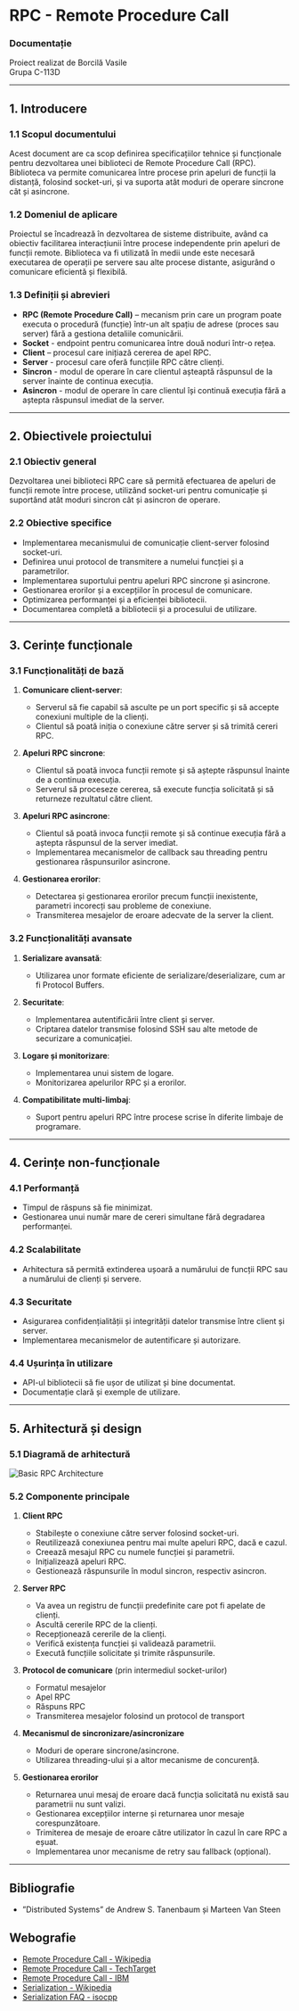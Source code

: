 # RPC - Remote Procedure Call

### Documentație

Proiect realizat de Borcilă Vasile  
Grupa C-113D

---

## 1. Introducere

### 1.1 Scopul documentului

Acest document are ca scop definirea specificațiilor tehnice și funcționale pentru dezvoltarea unei biblioteci de Remote Procedure Call (RPC). Biblioteca va permite comunicarea între procese prin apeluri de funcții la distanță, folosind socket-uri, și va suporta atât moduri de operare sincrone cât și asincrone.

### 1.2 Domeniul de aplicare

Proiectul se încadrează în dezvoltarea de sisteme distribuite, având ca obiectiv facilitarea interacțiunii între procese independente prin apeluri de funcții remote. Biblioteca va fi utilizată în medii unde este necesară executarea de operații pe servere sau alte procese distante, asigurând o comunicare eficientă și flexibilă.

### 1.3 Definiții și abrevieri

- **RPC (Remote Procedure Call)** – mecanism prin care un program poate executa o procedură (funcție) într-un alt spațiu de adrese (proces sau server) fără a gestiona detaliile comunicării.
- **Socket** - endpoint pentru comunicarea între două noduri într-o rețea.
- **Client** – procesul care inițiază cererea de apel RPC.
- **Server** - procesul care oferă funcțiile RPC către clienți.
- **Sincron** - modul de operare în care clientul așteaptă răspunsul de la server înainte de continua execuția.
- **Asincron** - modul de operare în care clientul își continuă execuția fără a aștepta răspunsul imediat de la server.

---

## 2. Obiectivele proiectului

### 2.1 Obiectiv general

Dezvoltarea unei biblioteci RPC care să permită efectuarea de apeluri de funcții remote între procese, utilizând socket-uri pentru comunicație și suportând atât moduri sincron cât și asincron de operare.

### 2.2 Obiective specifice

- Implementarea mecanismului de comunicație client-server folosind socket-uri.
- Definirea unui protocol de transmitere a numelui funcției și a parametrilor.
- Implementarea suportului pentru apeluri RPC sincrone și asincrone.
- Gestionarea erorilor și a excepțiilor în procesul de comunicare.
- Optimizarea performanței și a eficienței bibliotecii.
- Documentarea completă a bibliotecii și a procesului de utilizare.

---

## 3. Cerințe funcționale

### 3.1 Funcționalități de bază

1. **Comunicare client-server**:
    - Serverul să fie capabil să asculte pe un port specific și să accepte conexiuni multiple de la clienți.
    - Clientul să poată iniția o conexiune către server și să trimită cereri RPC.

2. **Apeluri RPC sincrone**:
    - Clientul să poată invoca funcții remote și să aștepte răspunsul înainte de a continua execuția.
    - Serverul să proceseze cererea, să execute funcția solicitată și să returneze rezultatul către client.

3. **Apeluri RPC asincrone**:
    - Clientul să poată invoca funcții remote și să continue execuția fără a aștepta răspunsul de la server imediat.
    - Implementarea mecanismelor de callback sau threading pentru gestionarea răspunsurilor asincrone.

4. **Gestionarea erorilor**:
    - Detectarea și gestionarea erorilor precum funcții inexistente, parametri incorecți sau probleme de conexiune.
    - Transmiterea mesajelor de eroare adecvate de la server la client.

### 3.2 Funcționalități avansate

1. **Serializare avansată**:
    - Utilizarea unor formate eficiente de serializare/deserializare, cum ar fi Protocol Buffers.

2. **Securitate**:
    - Implementarea autentificării între client și server.
    - Criptarea datelor transmise folosind SSH sau alte metode de securizare a comunicației.

3. **Logare și monitorizare**:
    - Implementarea unui sistem de logare.
    - Monitorizarea apelurilor RPC și a erorilor.

4. **Compatibilitate multi-limbaj**:
    - Suport pentru apeluri RPC între procese scrise în diferite limbaje de programare.

---

## 4. Cerințe non-funcționale

### 4.1 Performanță

- Timpul de răspuns să fie minimizat.
- Gestionarea unui număr mare de cereri simultane fără degradarea performanței.

### 4.2 Scalabilitate

- Arhitectura să permită extinderea ușoară a numărului de funcții RPC sau a numărului de clienți și servere.

### 4.3 Securitate

- Asigurarea confidențialității și integrității datelor transmise între client și server.
- Implementarea mecanismelor de autentificare și autorizare.

### 4.4 Ușurința în utilizare

- API-ul bibliotecii să fie ușor de utilizat și bine documentat.
- Documentație clară și exemple de utilizare.

---

## 5. Arhitectură și design

### 5.1 Diagramă de arhitectură

![Basic RPC Architecture](./images/rpc_architecture.png)


### 5.2 Componente principale

1. **Client RPC**
    - Stabilește o conexiune către server folosind socket-uri.
    - Reutilizează conexiunea pentru mai multe apeluri RPC, dacă e cazul.
    - Creează mesajul RPC cu numele funcției și parametrii.
    - Inițializează apeluri RPC.
    - Gestionează răspunsurile în modul sincron, respectiv asincron.

2. **Server RPC**
    - Va avea un registru de funcții predefinite care pot fi apelate de clienți.
    - Ascultă cererile RPC de la clienți.
    - Recepționează cererile de la clienți.
    - Verifică existența funcției și validează parametrii.
    - Execută funcțiile solicitate și trimite răspunsurile.

3. **Protocol de comunicare** (prin intermediul socket-urilor)
    - Formatul mesajelor
    - Apel RPC
    - Răspuns RPC
    - Transmiterea mesajelor folosind un protocol de transport

4. **Mecanismul de sincronizare/asincronizare**
    - Moduri de operare sincrone/asincrone.
    - Utilizarea threading-ului și a altor mecanisme de concurență.

5. **Gestionarea erorilor**
    - Returnarea unui mesaj de eroare dacă funcția solicitată nu există sau parametrii nu sunt valizi.
    - Gestionarea excepțiilor interne și returnarea unor mesaje corespunzătoare.
    - Trimiterea de mesaje de eroare către utilizator în cazul în care RPC a eșuat.
    - Implementarea unor mecanisme de retry sau fallback (opțional).

---

## Bibliografie

- ”Distributed Systems” de Andrew S. Tanenbaum și Marteen Van Steen

## Webografie

- [Remote Procedure Call - Wikipedia](https://en.wikipedia.org/wiki/Remote_procedure_call)
- [Remote Procedure Call - TechTarget](https://www.techtarget.com/searchapparchitecture/definition/Remote-Procedure-Call-RPC)
- [Remote Procedure Call - IBM](https://www.ibm.com/docs/en/aix/7.3?topic=concepts-remote-procedure-call)
- [Serialization - Wikipedia](https://en.wikipedia.org/wiki/Serialization)
- [Serialization FAQ - isocpp](https://isocpp.org/wiki/faq/serialization)

